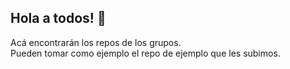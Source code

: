 ## Hola a todos! 👋
Acá encontrarán los repos de los grupos.  
Pueden tomar como ejemplo el repo de ejemplo que les subimos.
